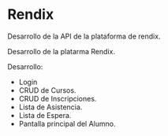 # Rendix
Desarrollo de la API de la plataforma de rendix.


Desarrollo de la platarma Rendix.

Desarrollo:
  - Login
  - CRUD de Cursos.
  - CRUD de Inscripciones.
  - Lista de Asistencia.
  - Lista de Espera.
  - Pantalla principal del Alumno.
  

